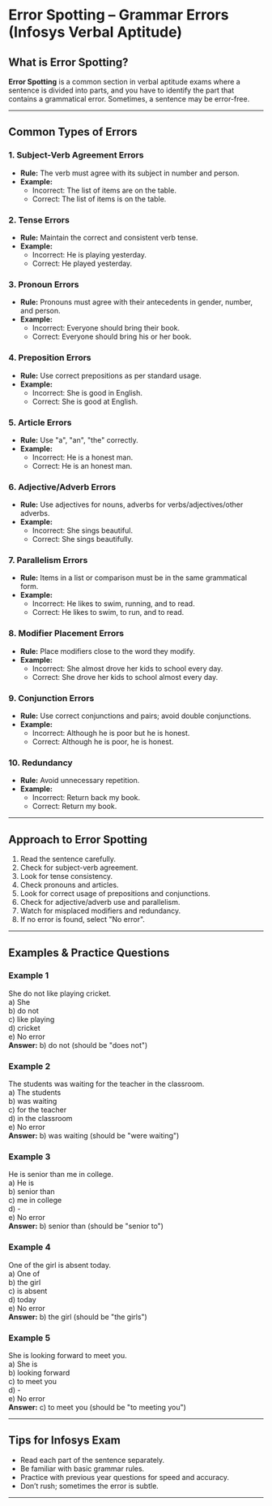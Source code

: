 # Error Spotting – Grammar Errors (Infosys Verbal Aptitude)

## What is Error Spotting?
**Error Spotting** is a common section in verbal aptitude exams where a sentence is divided into parts, and you have to identify the part that contains a grammatical error. Sometimes, a sentence may be error-free.

---

## Common Types of Errors

### 1. Subject-Verb Agreement Errors
- **Rule:** The verb must agree with its subject in number and person.
- **Example:**  
  - Incorrect: The list of items are on the table.  
  - Correct: The list of items is on the table.

### 2. Tense Errors
- **Rule:** Maintain the correct and consistent verb tense.
- **Example:**  
  - Incorrect: He is playing yesterday.  
  - Correct: He played yesterday.

### 3. Pronoun Errors
- **Rule:** Pronouns must agree with their antecedents in gender, number, and person.
- **Example:**  
  - Incorrect: Everyone should bring their book.  
  - Correct: Everyone should bring his or her book.

### 4. Preposition Errors
- **Rule:** Use correct prepositions as per standard usage.
- **Example:**  
  - Incorrect: She is good in English.  
  - Correct: She is good at English.

### 5. Article Errors
- **Rule:** Use "a", "an", "the" correctly.
- **Example:**  
  - Incorrect: He is a honest man.  
  - Correct: He is an honest man.

### 6. Adjective/Adverb Errors
- **Rule:** Use adjectives for nouns, adverbs for verbs/adjectives/other adverbs.
- **Example:**  
  - Incorrect: She sings beautiful.  
  - Correct: She sings beautifully.

### 7. Parallelism Errors
- **Rule:** Items in a list or comparison must be in the same grammatical form.
- **Example:**  
  - Incorrect: He likes to swim, running, and to read.  
  - Correct: He likes to swim, to run, and to read.

### 8. Modifier Placement Errors
- **Rule:** Place modifiers close to the word they modify.
- **Example:**  
  - Incorrect: She almost drove her kids to school every day.  
  - Correct: She drove her kids to school almost every day.

### 9. Conjunction Errors
- **Rule:** Use correct conjunctions and pairs; avoid double conjunctions.
- **Example:**  
  - Incorrect: Although he is poor but he is honest.  
  - Correct: Although he is poor, he is honest.

### 10. Redundancy
- **Rule:** Avoid unnecessary repetition.
- **Example:**  
  - Incorrect: Return back my book.  
  - Correct: Return my book.

---

## Approach to Error Spotting

1. Read the sentence carefully.
2. Check for subject-verb agreement.
3. Look for tense consistency.
4. Check pronouns and articles.
5. Look for correct usage of prepositions and conjunctions.
6. Check for adjective/adverb use and parallelism.
7. Watch for misplaced modifiers and redundancy.
8. If no error is found, select "No error".

---

## Examples & Practice Questions

### Example 1
She do not like playing cricket.  
a) She  
b) do not  
c) like playing  
d) cricket  
e) No error  
**Answer:** b) do not (should be "does not")

### Example 2
The students was waiting for the teacher in the classroom.  
a) The students  
b) was waiting  
c) for the teacher  
d) in the classroom  
e) No error  
**Answer:** b) was waiting (should be "were waiting")

### Example 3
He is senior than me in college.  
a) He is  
b) senior than  
c) me in college  
d) -  
e) No error  
**Answer:** b) senior than (should be "senior to")

### Example 4
One of the girl is absent today.  
a) One of  
b) the girl  
c) is absent  
d) today  
e) No error  
**Answer:** b) the girl (should be "the girls")

### Example 5
She is looking forward to meet you.  
a) She is  
b) looking forward  
c) to meet you  
d) -  
e) No error  
**Answer:** c) to meet you (should be "to meeting you")

---

## Tips for Infosys Exam

- Read each part of the sentence separately.
- Be familiar with basic grammar rules.
- Practice with previous year questions for speed and accuracy.
- Don’t rush; sometimes the error is subtle.

---
